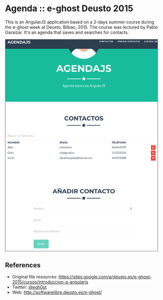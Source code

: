 # Agenda :: e-ghost Deusto 2015
This is an AngularJS application based on a 2-days summer course during the e-ghost week at Deusto, Bilbao, 2015. The course was lectured by Pablo Garaizar. It's an agenda that saves and searches for contacts.

![Sneak Peek AgendaJS](/sneak_peek.png)

## References
* Original file resources: https://sites.google.com/a/deusto.es/e-ghost-2015/cursos/introduccion-a-angularjs
* Twitter: [@egh0st](https://twitter.com/egh0st)
* Web: http://softwarelibre.deusto.es/e-ghost/
